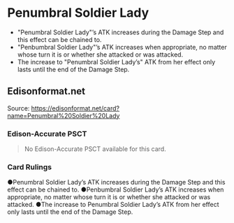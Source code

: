 # Penumbral Soldier Lady

*   "Penumbral Soldier Lady"’s ATK increases during the Damage Step and this effect can be chained to.
*   "Penbumbral Soldier Lady"’s ATK increases when appropriate, no matter whose turn it is or whether she attacked or was attacked.
*   The increase to "Penumbral Soldier Lady’s" ATK from her effect only lasts until the end of the Damage Step.

## Edisonformat.net

Source: https://edisonformat.net/card?name=Penumbral%20Soldier%20Lady

### Edison-Accurate PSCT

> No Edison-Accurate PSCT available for this card.

### Card Rulings

●Penumbral Soldier Lady’s ATK increases during the Damage Step and this effect can be chained to.
●Penbumbral Soldier Lady’s ATK increases when appropriate, no matter whose turn it is or whether she attacked or was attacked.
●The increase to Penumbral Soldier Lady’s ATK from her effect only lasts until the end of the Damage Step.
            